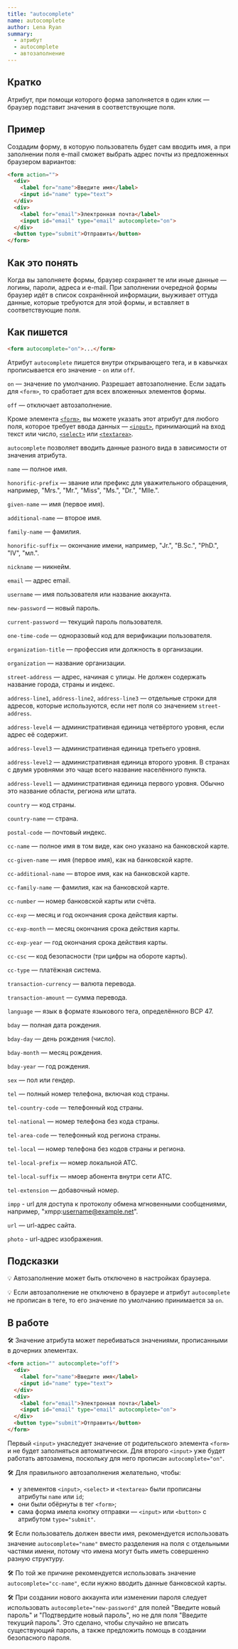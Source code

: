 ```yaml
---
title: "autocomplete"
name: autocomplete
author: Lena Ryan
summary:
  - атрибут
  - autocomplete
  - автозаполнение
---
```


## Кратко

Атрибут, при помощи которого форма заполняется в один клик — браузер подставит значения в соответствующие поля.

## Пример

Создадим форму, в которую пользователь будет сам вводить имя, а при заполнении поля e-mail сможет выбрать адрес почты из предложенных браузером вариантов:

```html
<form action="">
  <div>
    <label for="name">Введите имя</label>
    <input id="name" type="text">
  </div>
  <div>
    <label for="email">Электронная почта</label>
    <input id="email" type="email" autocomplete="on">
  </div>
  <button type="submit">Отправить</button>
</form>
```

## Как это понять

Когда вы заполняете формы, браузер сохраняет те или иные данные — логины, пароли, адреса и e-mail. При заполнении очередной формы браузер идёт в список сохранённой информации, выуживает оттуда данные, которые требуются для этой формы, и вставляет в соответствующие поля.

## Как пишется

```html
<form autocomplete="on">...</form>
```

Атрибут `autocomplete` пишется внутри открывающего тега, и в кавычках прописывается его значение - `on` или `off`.

`on` — значение по умолчанию. Разрешает автозаполнение. Если задать для `<form>`, то сработает для всех вложенных элементов формы.

`off` — отключает автозаполнение.

Кроме элемента [`<form>`](/html/doka/form), вы можете указать этот атрибут для любого поля, которое требует ввода данных — [`<input>`](/html/doka/input), принимающий на вход текст или число, [`<select>`](/html/doka/select) или [`<textarea>`](/html/doka/textarea).

`autocomplete` позволяет вводить данные разного вида в зависимости от значения атрибута.

`name` — полное имя.

`honorific-prefix` — звание или префикс для уважительного обращения, например, "Mrs.", "Mr.", "Miss", "Ms.", "Dr.", "Mlle.".

`given-name` — имя (первое имя).

`additional-name` — второе имя.

`family-name` — фамилия.

`honorific-suffix` — окончание имени, например, "Jr.", "B.Sc.", "PhD.", "IV", "мл.".

`nickname` — никнейм.

`email` — адрес email.

`username` — имя пользователя или название аккаунта.

`new-password` — новый пароль.

`current-password` — текущий пароль пользователя.

`one-time-code` — одноразовый код для верификации пользователя.

`organization-title` — профессия или должность в организации.

`organization` — название организации.

`street-address` — адрес, начиная с улицы. Не должен содержать название города, страны и индекс.

`address-line1`, `address-line2`, `address-line3` — отдельные строки для адресов, которые используются, если нет поля со значением `street-address`.

`address-level4` — административная единица четвёртого уровня, если адрес её содержит.

`address-level3` — административная единица третьего уровня.

`address-level2` — административная единица второго уровня. В странах с двумя уровнями это чаще всего название населённого пункта.

`address-level1` — административная единица первого уровня. Обычно это название области, региона или штата.

`country` — код страны.

`country-name` — страна.

`postal-code` — почтовый индекс.

`cc-name` — полное имя в том виде, как оно указано на банковской карте.

`cc-given-name` — имя (первое имя), как на банковской карте.

`cc-additional-name` — второе имя, как на банковской карте.

`cc-family-name` — фамилия, как на банковской карте.

`cc-number` — номер банковской карты или счёта.

`cc-exp` — месяц и год окончания срока действия карты.

`cc-exp-month` — месяц окончания срока действия карты.

`cc-exp-year` — год окончания срока действия карты.

`cc-csc` — код безопасности (три цифры на обороте карты).

`cc-type` — платёжная система.

`transaction-currency` — валюта перевода.

`transaction-amount` — сумма перевода.

`language` — язык в формате языкового тега, определённого BCP 47.

`bday` — полная дата рождения.

`bday-day` — день рождения (число).

`bday-month` — месяц рождения.

`bday-year` — год рождения.

`sex` — пол или гендер.

`tel` — полный номер телефона, включая код страны.

`tel-country-code` — телефонный код страны.

`tel-national` — номер телефона без кода страны.

`tel-area-code` — телефонный код региона страны.

`tel-local` — номер телефона без кодов страны и региона.

`tel-local-prefix` — номер локальной АТС.

`tel-local-suffix` — нмоер абонента внутри сети АТС.

`tel-extension` — добавочный номер.

`impp` - url для доступа к протоколу обмена мгновенными сообщениями, например, "xmpp:username@example.net".

`url` — url-адрес сайта.

`photo` - url-адрес изображения.

## Подсказки

💡 Автозаполнение может быть отключено в настройках браузера.

💡 Если автозаполнение не отключено в браузере и атрибут `autocomplete` не прописан в теге, то его значение по умолчанию принимается за `on`.

## В работе

🛠 Значение атрибута может перебиваться значениями, прописанными в дочерних элементах.

```html
<form action="" autocomplete="off">
  <div>
    <label for="name">Введите имя</label>
    <input id="name" type="text">
  </div>
  <div>
    <label for="email">Электронная почта</label>
    <input id="email" type="email" autocomplete="on">
  </div>
  <button type="submit">Отправить</button>
</form>
```

Первый `<input>` унаследует значение от родительского элемента `<form>` и не будет заполняться автоматически. Для второго `<input>` уже будет работать автозамена, поскольку для него прописан `autocomplete="on"`.

🛠 Для правильного автозаполнения желательно, чтобы:

- у элементов `<input>`, `<select>` и `<textarea>` были прописаны атрибуты `name` или `id`;
- они были обёрнуты в тег `<form>`;
- сама форма имела кнопку отправки — `<input>` или `<button>` с атрибутом `type="submit"`.

🛠 Если пользователь должен ввести имя, рекомендуется использовать значение `autocomplete="name"` вместо разделения на поля с отдельными частями имени, потому что имена могут быть иметь совершенно разную структуру.

🛠 По той же причине рекомендуется использовать значение `autocomplete="cc-name"`, если нужно вводить данные банковской карты.

🛠 При создании нового аккаунта или изменении пароля следует использовать `autocomplete="new-password"` для полей "Введите новый пароль" и "Подтвердите новый пароль", но не для поля "Введите текущий пароль". Это сделано, чтобы случайно не вписать существующий пароль, а также предложить помощь в создании безопасного пароля.
